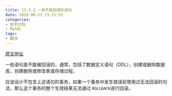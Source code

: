 ```yaml
---
title: 13.3.2_一些不能回滚的语句
date: 2018-08-23 23:15:53
categories:
- 技术文档
- MySQL
tags:
- 翻译
---
```

[原文地址](https://dev.mysql.com/doc/refman/8.0/en/cannot-roll-back.html)

一些语句是不能被回滚的，通常，包括了数据定义语句（DDL），创建或删除数据库，创建删除或修改表或存储过程。

应该设计不包含上述语句的事务，如果一个事务中发生错误前使用过无法回滚的句法，那么这个事务的整个生效结果无法通过 `ROLLBACK`进行回滚。
